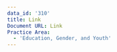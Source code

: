 ```yaml
---
data_id: '310'
title: Link
Document URL: Link
Practice Area:
  - 'Education, Gender, and Youth'
---
```

